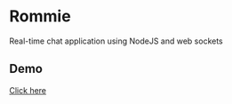 # Rommie
Real-time chat application using NodeJS and web sockets

## Demo
[Click here](https://rommie.francisfaniku.repl.co/)

